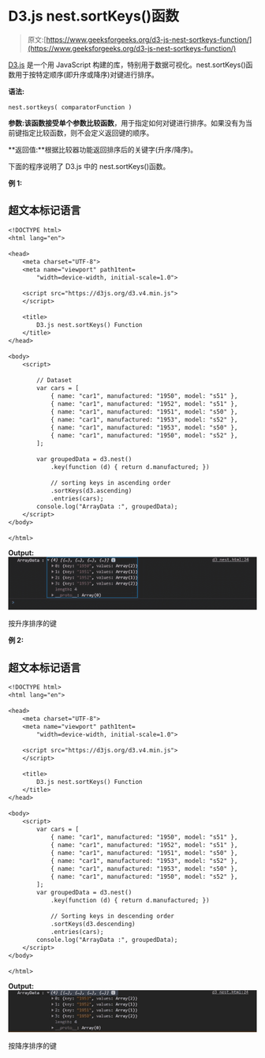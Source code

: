 # D3.js nest.sortKeys()函数

> 原文:[https://www.geeksforgeeks.org/d3-js-nest-sortkeys-function/](https://www.geeksforgeeks.org/d3-js-nest-sortkeys-function/)

[D3.js](https://www.geeksforgeeks.org/d3-js-data-driven-documents/) 是一个用 JavaScript 构建的库，特别用于数据可视化。nest.sortKeys()函数用于按特定顺序(即升序或降序)对键进行排序。

**语法:**

```
nest.sortkeys( comparatorFunction )
```

**参数:**该函数接受单个参数**比较函数**，用于指定如何对键进行排序。如果没有为当前键指定比较函数，则不会定义返回键的顺序。

**返回值:**根据比较器功能返回排序后的关键字(升序/降序)。

下面的程序说明了 D3.js 中的 nest.sortKeys()函数。

**例 1:**

## 超文本标记语言

```
<!DOCTYPE html>
<html lang="en">

<head>
    <meta charset="UTF-8">
    <meta name="viewport" path1tent=
        "width=device-width, initial-scale=1.0">

    <script src="https://d3js.org/d3.v4.min.js">
    </script>

    <title>
        D3.js nest.sortKeys() Function
    </title>
</head>

<body>
    <script>

        // Dataset
        var cars = [
            { name: "car1", manufactured: "1950", model: "s51" },
            { name: "car1", manufactured: "1952", model: "s51" },
            { name: "car1", manufactured: "1951", model: "s50" },
            { name: "car1", manufactured: "1953", model: "s52" },
            { name: "car1", manufactured: "1953", model: "s50" },
            { name: "car1", manufactured: "1950", model: "s52" },
        ];

        var groupedData = d3.nest()
            .key(function (d) { return d.manufactured; })

            // sorting keys in ascending order
            .sortKeys(d3.ascending)
            .entries(cars);
        console.log("ArrayData :", groupedData);
    </script>
</body>

</html>
```

**Output:**
![](img/dda75511bfe94dc60a7af8b8bf575e04.png)

按升序排序的键

**例 2:**

## 超文本标记语言

```
<!DOCTYPE html>
<html lang="en">

<head>
    <meta charset="UTF-8">
    <meta name="viewport" path1tent=
        "width=device-width, initial-scale=1.0">

    <script src="https://d3js.org/d3.v4.min.js">
    </script>

    <title>
        D3.js nest.sortKeys() Function
    </title>
</head>

<body>
    <script>
        var cars = [
            { name: "car1", manufactured: "1950", model: "s51" },
            { name: "car1", manufactured: "1952", model: "s51" },
            { name: "car1", manufactured: "1951", model: "s50" },
            { name: "car1", manufactured: "1953", model: "s52" },
            { name: "car1", manufactured: "1953", model: "s50" },
            { name: "car1", manufactured: "1950", model: "s52" },
        ];
        var groupedData = d3.nest()
            .key(function (d) { return d.manufactured; })

            // Sorting keys in descending order
            .sortKeys(d3.descending)
            .entries(cars);
        console.log("ArrayData :", groupedData);
    </script>
</body>

</html>
```

**Output:**
![](img/c195e74897ffc10ba41f6e82809313d2.png)

按降序排序的键
